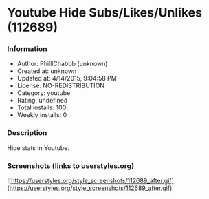 # Youtube Hide Subs/Likes/Unlikes (112689)

### Information
- Author: PhilllChabbb (unknown)
- Created at: unknown
- Updated at: 4/14/2015, 9:04:58 PM
- License: NO-REDISTRIBUTION
- Category: youtube
- Rating: undefined
- Total installs: 100
- Weekly installs: 0


### Description
Hide stats in Youtube.


### Screenshots (links to userstyles.org)
![https://userstyles.org/style_screenshots/112689_after.gif](https://userstyles.org/style_screenshots/112689_after.gif)


